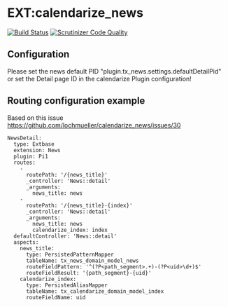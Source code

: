 # EXT:calendarize_news

[![Build Status](https://travis-ci.org/lochmueller/calendarize_news.svg?branch=master)](https://travis-ci.org/lochmueller/calendarize_news)
[![Scrutinizer Code Quality](https://scrutinizer-ci.com/g/lochmueller/calendarize_news/badges/quality-score.png?b=master)](https://scrutinizer-ci.com/g/lochmueller/calendarize_news/?branch=master)

## Configuration

Please set the news default PID "plugin.tx_news.settings.defaultDetailPid" or set the Detail page ID in the calendarize
Plugin configuration!

## Routing configuration example

Based on this issue https://github.com/lochmueller/calendarize_news/issues/30

    NewsDetail:
      type: Extbase
      extension: News
      plugin: Pi1
      routes:
        -
          routePath: '/{news_title}'
          _controller: 'News::detail'
          _arguments:
            news_title: news
        -
          routePath: '/{news_title}-{index}'
          _controller: 'News::detail'
          _arguments:
            news_title: news
            calendarize_index: index
      defaultController: 'News::detail'
      aspects:
        news_title:
          type: PersistedPatternMapper
          tableName: tx_news_domain_model_news
          routeFieldPattern: '^(?P<path_segment>.+)-(?P<uid>\d+)$'
          routeFieldResult: '{path_segment}-{uid}'
        calendarize_index:
          type: PersistedAliasMapper
          tableName: tx_calendarize_domain_model_index
          routeFieldName: uid
